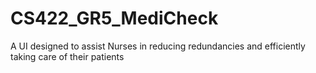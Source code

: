 # CS422_GR5_MediCheck
A UI designed to assist Nurses in reducing redundancies and efficiently taking care of their patients 
